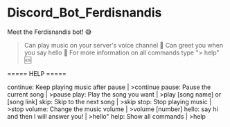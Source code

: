 # Discord_Bot_Ferdisnandis

Meet the Ferdisnandis bot! 😅

> Can play music on your server's voice channel 🎵
> Can greet you when you say hello 👋
> For more information on all commands type "> help" 🆘

===== HELP =====

continue: Keep playing music after pause | >continue
pause: Pause the current song | >pause
play: Play the song you want | >play [song name] or [song link]
skip: Skip to the next song | >skip
stop: Stop playing music | >stop
volume: Change the music volume | >volume [number]
hello: say hi and then I will answer you! | >hello"
help: Show all commands | >help
